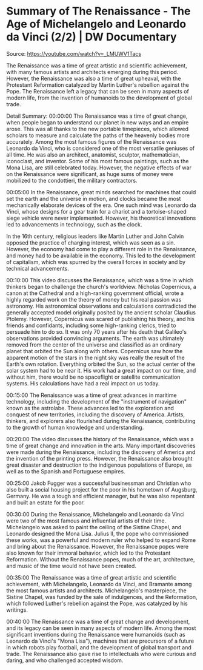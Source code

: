 # Summary of The Renaissance - The Age of Michelangelo and Leonardo da Vinci (2/2) | DW Documentary

Source: https://youtube.com/watch?v=_LMUWV1Tacs

The Renaissance was a time of great artistic and scientific achievement, with many famous artists and architects emerging during this period. However, the Renaissance was also a time of great upheaval, with the Protestant Reformation catalyzed by Martin Luther's rebellion against the Pope. The Renaissance left a legacy that can be seen in many aspects of modern life, from the invention of humanoids to the development of global trade.

Detail Summary: 
00:00:00
The Renaissance was a time of great change, when people began to understand our planet in new ways and an empire arose. This was all thanks to the new portable timepieces, which allowed scholars to measure and calculate the paths of the heavenly bodies more accurately. Among the most famous figures of the Renaissance was Leonardo da Vinci, who is considered one of the most versatile geniuses of all time. He was also an architect, anatomist, sculptor, mathematician, iconoclast, and inventor. Some of his most famous paintings, such as the Mona Lisa, are still celebrated today. However, the negative effects of war on the Renaissance were significant, as huge sums of money were mobilized to the condottieri, the military contractors.

00:05:00
In the Renaissance, great minds searched for machines that could set the earth and the universe in motion, and clocks became the most mechanically elaborate devices of the era. One such mind was Leonardo da Vinci, whose designs for a gear train for a chariot and a tortoise-shaped siege vehicle were never implemented. However, his theoretical innovations led to advancements in technology, such as the clock.

In the 16th century, religious leaders like Martin Luther and John Calvin opposed the practice of charging interest, which was seen as a sin. However, the economy had come to play a different role in the Renaissance, and money had to be available in the economy. This led to the development of capitalism, which was spurred by the overall forces in society and by technical advancements.

00:10:00
This video discusses the Renaissance, which was a time in which thinkers began to challenge the church's worldview. Nicholas Copernicus, a canon at the Cathedral and a high-ranking government official, wrote a highly regarded work on the theory of money but his real passion was astronomy. His astronomical observations and calculations contradicted the generally accepted model originally posited by the ancient scholar Claudius Ptolemy. However, Copernicus was scared of publishing his theory, and his friends and confidants, including some high-ranking clerics, tried to persuade him to do so. It was only 70 years after his death that Galileo's observations provided convincing arguments. The earth was ultimately removed from the center of the universe and classified as an ordinary planet that orbited the Sun along with others. Copernicus saw how the apparent motion of the stars in the night sky was really the result of the Earth's own rotation. Everything orbited the Sun, so the actual center of the solar system had to be near it. His work had a great impact on our time, and without him, there would be no spaceflight or satellite communication systems. His calculations have had a real impact on us today.

00:15:00
The Renaissance was a time of great advances in maritime technology, including the development of the "instrument of navigation" known as the astrolabe. These advances led to the exploration and conquest of new territories, including the discovery of America. Artists, thinkers, and explorers also flourished during the Renaissance, contributing to the growth of human knowledge and understanding.

00:20:00
The video discusses the history of the Renaissance, which was a time of great change and innovation in the arts. Many important discoveries were made during the Renaissance, including the discovery of America and the invention of the printing press. However, the Renaissance also brought great disaster and destruction to the indigenous populations of Europe, as well as to the Spanish and Portuguese empires.

00:25:00
Jakob Fugger was a successful businessman and Christian who also built a social housing project for the poor in his hometown of Augsburg, Germany. He was a tough and efficient manager, but he was also repentant and built an estate for the poor.

00:30:00
During the Renaissance, Michelangelo and Leonardo da Vinci were two of the most famous and influential artists of their time. Michelangelo was asked to paint the ceiling of the Sistine Chapel, and Leonardo designed the Mona Lisa. Julius II, the pope who commissioned these works, was a powerful and modern ruler who helped to expand Rome and bring about the Renaissance. However, the Renaissance popes were also known for their immoral behavior, which led to the Protestant Reformation. Without the Renaissance popes, much of the art, architecture, and music of the time would not have been created.

00:35:00
The Renaissance was a time of great artistic and scientific achievement, with Michelangelo, Leonardo da Vinci, and Bramante among the most famous artists and architects. Michelangelo's masterpiece, the Sistine Chapel, was funded by the sale of indulgences, and the Reformation, which followed Luther's rebellion against the Pope, was catalyzed by his writings.

00:40:00
The Renaissance was a time of great change and development, and its legacy can be seen in many aspects of modern life. Among the most significant inventions during the Renaissance were humanoids (such as Leonardo da Vinci's "Mona Lisa"), machines that are precursors of a future in which robots play football, and the development of global transport and trade. The Renaissance also gave rise to intellectuals who were curious and daring, and who challenged accepted wisdom.

